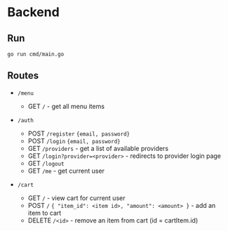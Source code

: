 # Backend

## Run
`go run cmd/main.go`

## Routes

* `/menu`

  * GET `/` - get all menu items
  
* `/auth`
  * POST `/register` `{email, password}`
  * POST `/login` `{email, password}`
  * GET `/providers` - get a list of available providers 
  * GET `/login?provider=<provider>` - redirects to provider login page
  * GET `/logout`
  * GET `/me` - get current user

* `/cart`
  * GET `/` - view cart for current user
  * POST `/` `{ "item_id": <item id>, "amount": <amount> }` - add an item to cart
  * DELETE `/<id>` - remove an item from cart (id = cartItem.id)